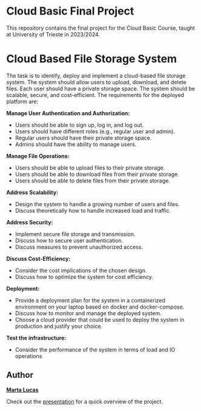 # Cloud Basic Final Project

This repository contains the final project for the Cloud Basic Course, taught at University of Trieste in 2023/2024.

# Cloud Based File Storage System

The task is to identify, deploy and implement a cloud-based file storage system. The system should allow users to upload, download, and delete files. Each user should have a private storage space. The system should be scalable, secure, and cost-efficient. 
The requirements for the deployed platform are: 

**Manage User Authentication and Authorization:**
- Users should be able to sign up, log in, and log out.
- Users should have different roles (e.g., regular user and admin).
- Regular users should have their private storage space.
- Admins should have the ability to manage users.

**Manage File Operations:**
- Users should be able to upload files to their private storage.
- Users should be able to download files from their private storage.
- Users should be able to delete files from their private storage.

**Address Scalability:**
- Design the system to handle a growing number of users and files.
- Discuss theoretically how to handle increased load and traffic.

**Address Security:**
- Implement secure file storage and transmission.
- Discuss how to secure user authentication.
- Discuss measures to prevent unauthorized access.

**Discuss Cost-Efficiency:**
- Consider the cost implications of the chosen design.
- Discuss how to optimize the system for cost efficiency.

**Deployment:**
- Provide a deployment plan for the system in a containerized environment on your laptop based on docker and docker-compose.
- Discuss how to monitor and manage the deployed system.
- Choose a cloud provider that could be used to deploy the system in production and justify your choice.

**Test the infrastructure:**
- Consider the performance of the system in terms of load and IO operations




















## Author
[**Marta Lucas**](https://github.com/15Max)

Check out the [presentation](https://github.com/15Max/CloudProject/presentation) for a quick overview of the project.